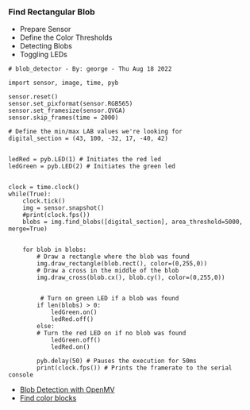 ### Find Rectangular Blob 

- Prepare Sensor 
- Define the Color Thresholds
- Detecting Blobs 
- Toggling LEDs

```
# blob_detector - By: george - Thu Aug 18 2022

import sensor, image, time, pyb

sensor.reset()
sensor.set_pixformat(sensor.RGB565)
sensor.set_framesize(sensor.QVGA)
sensor.skip_frames(time = 2000)

# Define the min/max LAB values we're looking for
digital_section = (43, 100, -32, 17, -40, 42)


ledRed = pyb.LED(1) # Initiates the red led
ledGreen = pyb.LED(2) # Initiates the green led


clock = time.clock()
while(True):
    clock.tick()
    img = sensor.snapshot()
    #print(clock.fps())
    blobs = img.find_blobs([digital_section], area_threshold=5000, merge=True)


    for blob in blobs:
        # Draw a rectangle where the blob was found
        img.draw_rectangle(blob.rect(), color=(0,255,0))
        # Draw a cross in the middle of the blob
        img.draw_cross(blob.cx(), blob.cy(), color=(0,255,0))


         # Turn on green LED if a blob was found
        if len(blobs) > 0:
            ledGreen.on()
            ledRed.off()
        else:
        # Turn the red LED on if no blob was found
            ledGreen.off()
            ledRed.on()

        pyb.delay(50) # Pauses the execution for 50ms
        print(clock.fps()) # Prints the framerate to the serial console

```


- [Blob Detection with OpenMV](https://docs.arduino.cc/tutorials/nicla-vision/blob-detection#blob-detection)
- [Find color blocks](https://book.openmv.cc/image/blob.html)